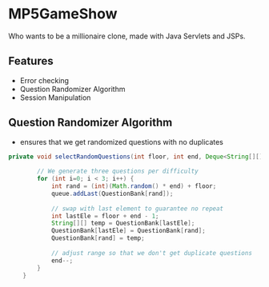 # MP5GameShow
Who wants to be a millionaire clone, made with Java Servlets and JSPs.

## Features
- Error checking
- Question Randomizer Algorithm
- Session Manipulation

## Question Randomizer Algorithm
- ensures that we get randomized questions with no duplicates
```java
private void selectRandomQuestions(int floor, int end, Deque<String[][]> queue) {
        
        // We generate three questions per difficulty
        for (int i=0; i < 3; i++) {
            int rand = (int)(Math.random() * end) + floor;
            queue.addLast(QuestionBank[rand]);
            
            // swap with last element to guarantee no repeat
            int lastEle = floor + end - 1;
            String[][] temp = QuestionBank[lastEle]; 
            QuestionBank[lastEle] = QuestionBank[rand];
            QuestionBank[rand] = temp;
            
            // adjust range so that we don't get duplicate questions
            end--;
        }
    }
```
